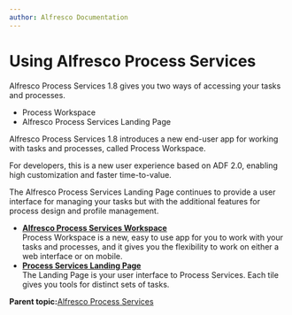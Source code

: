 ```yaml
---
author: Alfresco Documentation
---
```


# Using Alfresco Process Services

Alfresco Process Services 1.8 gives you two ways of accessing your tasks and processes.

-   Process Workspace
-   Alfresco Process Services Landing Page

Alfresco Process Services 1.8 introduces a new end-user app for working with tasks and processes, called Process Workspace.

For developers, this is a new user experience based on ADF 2.0, enabling high customization and faster time-to-value.

The Alfresco Process Services Landing Page continues to provide a user interface for managing your tasks but with the additional features for process design and profile management.

-   **[Alfresco Process Services Workspace](../concepts/pw_using_intro.md)**  
Process Workspace is a new, easy to use app for you to work with your tasks and processes, and it gives you the flexibility to work on either a web interface or on mobile.
-   **[Process Services Landing Page](../concepts/Landing-page.md)**  
The Landing Page is your user interface to Process Services. Each tile gives you tools for distinct sets of tasks.

**Parent topic:**[Alfresco Process Services](../concepts/welcome.md)

